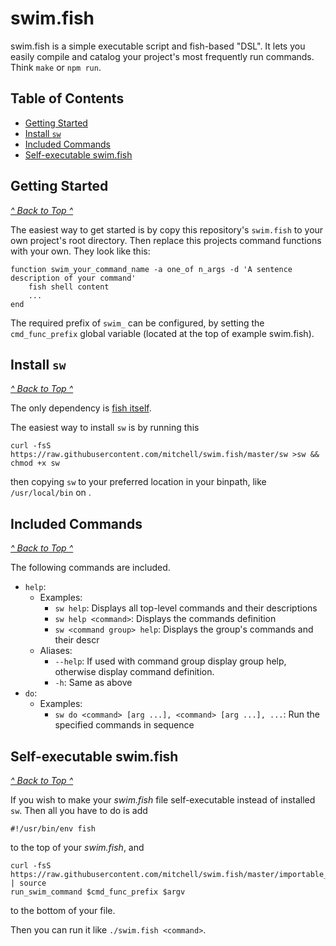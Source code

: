 # swim.fish

swim.fish is a simple executable script and fish-based "DSL". It lets you easily compile and catalog
your project's most frequently run commands. Think `make` or `npm run`.

## Table of Contents

- [Getting Started](#getting-started)
- [Install `sw`](#install-sw)
- [Included Commands](#included-commands)
- [Self-executable swim.fish](#self-executable-swimfish)

## Getting Started

[*^ Back to Top ^*](#swimfish)

The easiest way to get started is by copy this repository's `swim.fish` to your own project's root
directory. Then replace this projects command functions with your own. They look like this:

```fish
function swim_your_command_name -a one_of n_args -d 'A sentence description of your command'
    fish shell content
    ...
end
```

The required prefix of `swim_` can be configured, by setting the `cmd_func_prefix` global variable
(located at the top of example swim.fish).

## Install `sw`

[*^ Back to Top ^*](#swimfish)

The only dependency is [fish itself](https://fishshell.com/).

The easiest way to install `sw` is by running this

`curl -fsS https://raw.githubusercontent.com/mitchell/swim.fish/master/sw >sw && chmod +x sw`

then copying `sw` to your preferred location in your binpath, like `/usr/local/bin` on .

## Included Commands

[*^ Back to Top ^*](#swimfish)

The following commands are included.

- `help`:
  - Examples:
    - `sw help`: Displays all top-level commands and their descriptions
    - `sw help <command>`: Displays the commands definition
    - `sw <command group> help`: Displays the group's commands and their descr
  - Aliases:
    - `--help`: If used with command group display group help, otherwise display command definition.
    - `-h`: Same as above
- `do`:
  - Examples:
    - `sw do <command> [arg ...], <command> [arg ...], ...`: Run the specified commands in sequence


## Self-executable swim.fish

[*^ Back to Top ^*](#swimfish)

If you wish to make your *swim.fish* file self-executable instead of installed `sw`. Then all you
have to do is add

```fish
#!/usr/bin/env fish
```

to the top of your *swim.fish*, and

```fish
curl -fsS https://raw.githubusercontent.com/mitchell/swim.fish/master/importable_sw.fish | source
run_swim_command $cmd_func_prefix $argv
```

to the bottom of your file.

Then you can run it like `./swim.fish <command>`.
